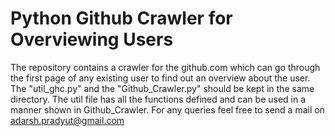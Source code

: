 # Python Github Crawler for Overviewing Users
The repository contains a crawler for the github.com which can go through the first page of any existing user to find out an overview about the user.
The "util_ghc.py" and the "Github_Crawler.py" should be kept in the same directory. The util file has all the functions defined and can be used in a manner shown in Github_Crawler.
For any queries feel free to send a mail on adarsh.pradyut@gmail.com
